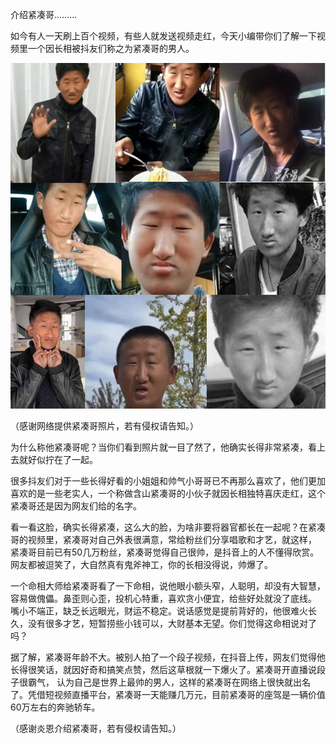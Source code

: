 介绍紧凑哥.........


如今有人一天刷上百个视频，有些人就发送视频走红，今天小编带你们了解一下视频里一个因长相被抖友们称之为紧凑哥的男人。


![介绍紧凑哥](https://github.com/ywangnccu/ywang/blob/main/images/CompactBrother.jpg)

（感谢网络提供紧凑哥照片，若有侵权请告知。）

为什么称他紧凑哥呢？当你们看到照片就一目了然了，他确实长得非常紧凑，看上去就好似拧在了一起。

很多抖友们对于一些长得好看的小姐姐和帅气小哥哥已不再那么喜欢了，他们更加喜欢的是一些老实人，一个称做含山紧凑哥的小伙子就因长相独特喜庆走红，这个紧凑哥还是因为网友们给的名字。

看一看这脸，确实长得紧凑，这么大的脸，为啥非要将器官都长在一起呢？在紧凑哥的视频里，紧凑哥对自己外表很满意，常给粉丝们分享唱歌和才艺，就这样，
紧凑哥目前已有50几万粉丝，紧凑哥觉得自己很帅，是抖音上的人不懂得欣赏。网友都被逗笑了，大自然真有鬼斧神工，你的长相没得说，帅爆了。

一个命相大师给紧凑哥看了一下命相，说他眼小额头窄，人聪明，却没有大智慧，容易做傀儡。鼻歪则心歪，投机心特重，喜欢贪小便宜，给些好处就没了底线。
嘴小不端正，缺乏长远眼光，财运不稳定。说话感觉是提前背好的，他很难火长久，没有很多才艺，短暂捞些小钱可以，大财基本无望。你们觉得这命相说对了吗？

据了解，紧凑哥年龄不大。被别人拍了一个段子视频，在抖音上传，网友们觉得他长得很笑话，就因好奇和搞笑点赞，然后这草根就一下爆火了。紧凑哥开直播说段子很霸气，
认为自己是世界上最帅的男人，这样的紧凑哥在网络上很快就出名了。凭借短视频直播平台，紧凑哥一天能赚几万元，目前紧凑哥的座驾是一辆价值60万左右的奔驰轿车。


（感谢炎恩介绍紧凑哥，若有侵权请告知。）

